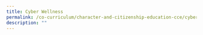 ```yaml
---
title: Cyber Wellness
permalink: /co-curriculum/character-and-citizenship-education-cce/cyber-wellness
description: ""
---
```

